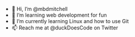 - 👋 Hi, I’m @mbdmitchell
- 👀 I’m learning web development for fun
- 🌱 I’m currently learning Linux and how to use Git
- 📫 Reach me at @duckDoesCode on Twitter 
